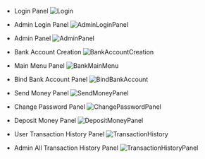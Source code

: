 - Login Panel
![Login](https://github.com/user-attachments/assets/e615ad8b-6e84-4f9a-add5-e19bf0c3b2e4)

- Admin Login Panel
![AdminLoginPanel](https://github.com/user-attachments/assets/21ca194b-30ec-48a4-9052-c8764c0fa6da)

- Admin Panel
![AdminPanel](https://github.com/user-attachments/assets/3d59d0a5-2706-4cb4-8bf8-0762b12e4793)

- Bank Account Creation
![BankAccountCreation](https://github.com/user-attachments/assets/e3a13238-a529-4302-adad-14c5ef534029)

- Main Menu Panel
![BankMainMenu](https://github.com/user-attachments/assets/6be907d2-e808-4c60-b12d-0bf27cfc4f21)

- Bind Bank Account Panel 
![BindBankAccount](https://github.com/user-attachments/assets/8c36b21c-f5f1-41dd-89e9-ff3e8d2ff9af)

- Send Money Panel
![SendMoneyPanel](https://github.com/user-attachments/assets/19c7acfc-5fae-44ab-ac63-e02e272072df)

- Change Password Panel
![ChangePasswordPanel](https://github.com/user-attachments/assets/8babd470-f9b7-4e5f-b4dd-3a81adfd9a96)

- Deposit Money Panel
![DepositMoneyPanel](https://github.com/user-attachments/assets/16e15466-3a03-4ae3-b762-04b89244b5ef)

- User Transaction History Panel 
![TransactionHistory](https://github.com/user-attachments/assets/788533d7-477f-47b9-90c6-0badf11910a9)

- Admin All Transaction History Panel
![TransactionHistoryPanel](https://github.com/user-attachments/assets/57778477-ba43-454a-81b4-268cac96df4a)

